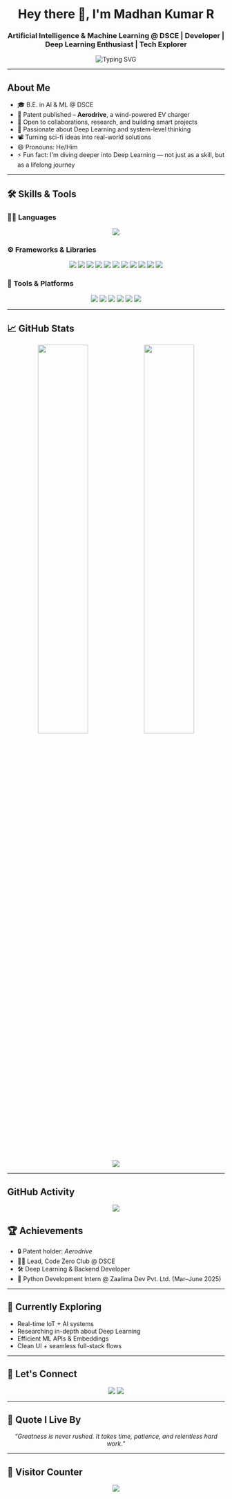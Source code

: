 
<h1 align="center">Hey there 👋, I'm Madhan Kumar R</h1>
<h3 align="center">Artificial Intelligence & Machine Learning @ DSCE | Developer | Deep Learning Enthusiast | Tech Explorer</h3>

<p align="center">
  <img src="https://readme-typing-svg.demolab.com?font=JetBrains+Mono&size=18&duration=3000&pause=1000&center=true&vCenter=true&width=750&lines=Engineering+Mind+%2B+Creative+Soul+%3D+Innovation;Flask+%7C+FastAPI+%7C+Embedded+Systems+%7C+React+%7C+LangChain+%7C+PyTorch;Building+Smart+Systems%2C+One+Project+at+a+Time...;Mastering+Deep+Learning" alt="Typing SVG" />
</p>

---

## About Me

- 🎓 B.E. in AI & ML @ DSCE  
- 🧠 Patent published – **Aerodrive**, a wind-powered EV charger  
- 🤝 Open to collaborations, research, and building smart projects  
- 👀 Passionate about Deep Learning and system-level thinking  
- 📽️ Turning sci-fi ideas into real-world solutions  
- 😄 Pronouns: He/Him  
- ⚡ Fun fact: I'm diving deeper into Deep Learning — not just as a skill, but as a lifelong journey 

---

## 🛠️ Skills & Tools

### 🧑‍💻 Languages
<p align="center">
  <img src="https://skillicons.dev/icons?i=c,cpp,python,html,css,js,mysql,rust" />
</p>

### ⚙️ Frameworks & Libraries
<p align="center">
  <img src="https://skillicons.dev/icons?i=react" />
  <img src="https://img.shields.io/badge/Scikitlearn-005571?style=flat&logo=scikitlearn&logoColor=white" />
  <img src="https://img.shields.io/badge/FastAPI-005571?style=flat&logo=fastapi&logoColor=white" />
  <img src="https://img.shields.io/badge/PyTorch-EE4C2C?style=flat&logo=pytorch&logoColor=white" />
  <img src="https://img.shields.io/badge/LangChain-000000?style=flat&logo=chainlink&logoColor=white" />
  <img src="https://img.shields.io/badge/NumPy-013243?style=flat&logo=numpy&logoColor=white" />
  <img src="https://img.shields.io/badge/Pandas-150458?style=flat&logo=pandas&logoColor=white" />
  <img src="https://img.shields.io/badge/Matplotlib-11557c?style=flat&logo=matplotlib&logoColor=white" />
  <img src="https://img.shields.io/badge/Librosa-black?style=flat&logo=python&logoColor=white" /> 
  <img src="https://img.shields.io/badge/SpeechRecognition-4B8BBE?style=flat&logo=python&logoColor=white" />
  <img src="https://skillicons.dev/icons?i=flask" />
</p>

### 🧰 Tools & Platforms
<p align="center">
  <img src="https://skillicons.dev/icons?i=vscode,git,figma" />
  <img src="https://img.shields.io/badge/Kali_Linux-557C94?style=flat&logo=kalilinux&logoColor=white" />
  <img src="https://img.shields.io/badge/AutoCAD-E34F26?style=flat&logo=autodesk&logoColor=white" />
  <img src="https://img.shields.io/badge/UiPath-0076C0?style=flat&logo=uipath&logoColor=white" />
  <img src="https://img.shields.io/badge/Heroku-430098?style=flat&logo=heroku&logoColor=white" />
  <img src="https://img.shields.io/badge/MongoDB-47A248?style=flat&logo=mongodb&logoColor=white" />
</p>

---

## 📈 GitHub Stats

<p align="center">
  <img src="https://github-readme-stats.vercel.app/api?username=MadhankumarAI&show_icons=true&theme=gruvbox&hide_border=true&count_private=true" width="48%" />
  <img src="https://streak-stats.demolab.com/?user=MadhankumarAI&theme=gruvbox&hide_border=true" width="48%" />
</p>

<p align="center">
  <img src="https://github-readme-stats.vercel.app/api/top-langs/?username=MadhankumarAI&layout=compact&theme=gruvbox&hide_border=true&langs_count=8" />
</p>

---
##  GitHub Activity

<p align="center">
  <img src="https://github-readme-activity-graph.vercel.app/graph?username=MadhankumarAI&theme=gruvbox&hide_border=true" />
</p>

## 🏆 Achievements

- 🔒 Patent holder: *Aerodrive*  
- 👨‍💻 Lead, Code Zero Club @ DSCE  
- 🛠️ Deep Learning & Backend Developer  
- 💼 Python Development Intern @ Zaalima Dev Pvt. Ltd. (Mar–June 2025)

---

## 🌱 Currently Exploring

- Real-time IoT + AI systems  
- Researching in-depth about Deep Learning  
- Efficient ML APIs & Embeddings  
- Clean UI + seamless full-stack flows

---

## 💬 Let's Connect

<p align="center">
  <a href="https://www.linkedin.com/in/madhan-kumar-r-39428729b"><img src="https://img.shields.io/badge/LinkedIn-0A66C2?style=flat&logo=linkedin&logoColor=white" /></a>
  <a href="https://leetcode.com/u/Madhan35/"><img src="https://img.shields.io/badge/LeetCode-FFA116?style=flat&logo=leetcode&logoColor=white" /></a>
</p>

---

## 🧠 Quote I Live By

<p align="center"><i>“Greatness is never rushed. It takes time, patience, and relentless hard work.”</i></p>

---

## 🔢 Visitor Counter

<p align="center">
  <img src="https://komarev.com/ghpvc/?username=MadhankumarAI&label=Profile%20Views&color=0e75b6&style=flat" />
</p>

<!---
MadhankumarAI/MadhankumarAI is a ✨ special ✨ repository because its `README.md` (this file) appears on your GitHub profile.
You can click the Preview link to take a look at your changes.
--->
